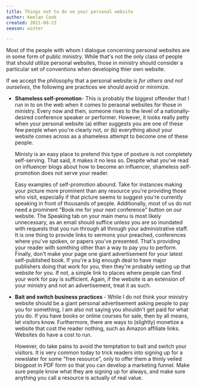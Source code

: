 ```yaml
---
title: Things not to do on your personal website
author: Keelan Cook
created: 2021-08-23
season: winter

---
```


Most of the people with whom I dialogue concerning personal websites are in some form of public ministry. While that's not the only class of people that should utilize personal websites, those in ministry should consider a particular set of conventions when developing thier own website.

If we accept the philosophy that a personal website is *for others and not ourselves*, the following are practices we should avoid or minimize.

* **Shameless self-promotion**- This is probably the biggest offender that I run in to on the web when it comes to peraonal websites for those in ministry. Every now and then, someone rises to the level of a nationally-desired conference speaker or performer. However, it looks really petty when your personal website (a) either suggests you are one of these few people when you're clearly not, or (b) everything about your website comes across as a shameless attempt to become one of these people. 

	Ministy is an easy place to pretend this type of posture is not completely self-serving. That said, it makes it no less so. Despite what you've read on influencer blogs about how to become an influencer, shameless self-promotion does not serve your reader. 

	Easy examples of self-promotion abound. Take for instances making your picture more prominent than any resource you're providing those who visit, especially if that picture seems to suggest you're currently speaking in front of thousands of people. Additionally, most of us do not need a prominent "Book me for your next conference" button on our website. The Speaking tab on your main menu is most likely unnecessary, as an email should suffice unless you are so inundated with requests that you run through all through your administrative staff. It is one thing to provide links to sermons your preached, conferences where you've spoken, or papers you've presented. That's providing your reader with somthing other than a way to pay you to perform. Finally, don't make your page one giant advertisement for your latest self-published book. If you're a big enough deal to have major publishers doing that work for you, then they're probably setting up that website for you. If not, a simple link to places where people can find your work for pay is sufficient. Again, if the website is an extension of your ministry and not an advertisement, treat it as such.
	
* **Bait and switch business practices** - While I do not think your ministry website should be a giant personal advertisement asking people to pay you for something, I am also not saying you shouldn't get paid for what you do. If you have books or online courses for sale, then by all means, let visitors know. Furthermore, there are ways to (slightly) monetize a website that cost the reader nothing, such as Amazon affiliate links. Websites do have a cost to run. 

	However, do take pains to avoid the temptation to bait and switch your visitors. It is very common today to trick readers into signing up for a newslater for some "free resource", only to offer them a thinly veiled blogpost in PDF form so that you can develop a marketing funnel. Make sure people know what they are signing up for always, and make sure anything you call a resource is actually of real value.